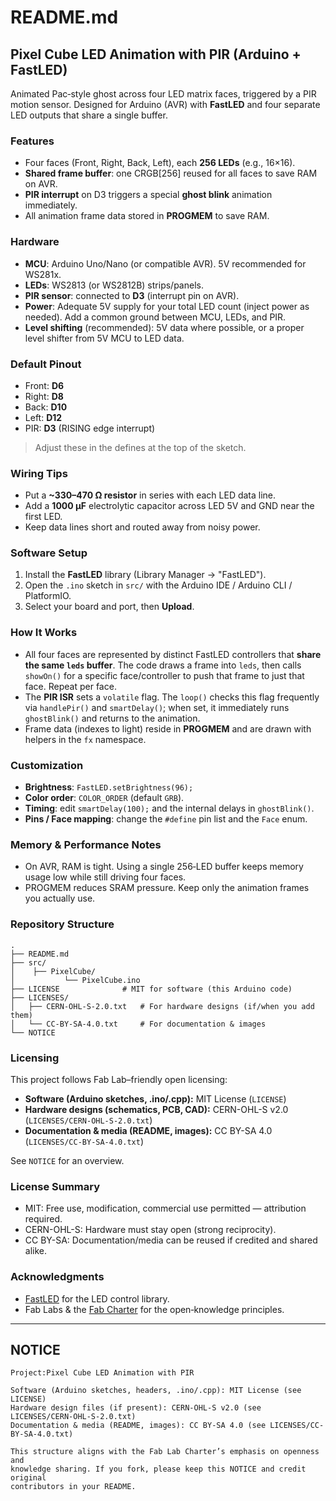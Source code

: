 # README.md

## Pixel Cube LED Animation with PIR (Arduino + FastLED)

Animated Pac‑style ghost across four LED matrix faces, triggered by a PIR motion sensor. Designed for Arduino (AVR) with **FastLED** and four separate LED outputs that share a single buffer.

### Features

* Four faces (Front, Right, Back, Left), each **256 LEDs** (e.g., 16×16).
* **Shared frame buffer**: one CRGB\[256] reused for all faces to save RAM on AVR.
* **PIR interrupt** on D3 triggers a special **ghost blink** animation immediately.
* All animation frame data stored in **PROGMEM** to save RAM.

### Hardware

* **MCU**: Arduino Uno/Nano (or compatible AVR). 5V recommended for WS281x.
* **LEDs**: WS2813 (or WS2812B) strips/panels.
* **PIR sensor**: connected to **D3** (interrupt pin on AVR).
* **Power**: Adequate 5V supply for your total LED count (inject power as needed). Add a common ground between MCU, LEDs, and PIR.
* **Level shifting** (recommended): 5V data where possible, or a proper level shifter from 5V MCU to LED data.

### Default Pinout

* Front: **D6**
* Right: **D8**
* Back: **D10**
* Left: **D12**
* PIR: **D3** (RISING edge interrupt)

> Adjust these in the defines at the top of the sketch.

### Wiring Tips

* Put a **\~330–470 Ω resistor** in series with each LED data line.
* Add a **1000 µF** electrolytic capacitor across LED 5V and GND near the first LED.
* Keep data lines short and routed away from noisy power.

### Software Setup

1. Install the **FastLED** library (Library Manager → "FastLED").
2. Open the `.ino` sketch in `src/` with the Arduino IDE / Arduino CLI / PlatformIO.
3. Select your board and port, then **Upload**.

### How It Works

* All four faces are represented by distinct FastLED controllers that **share the same `leds` buffer**. The code draws a frame into `leds`, then calls `showOn()` for a specific face/controller to push that frame to just that face. Repeat per face.
* The **PIR ISR** sets a `volatile` flag. The `loop()` checks this flag frequently via `handlePir()` and `smartDelay()`; when set, it immediately runs `ghostBlink()` and returns to the animation.
* Frame data (indexes to light) reside in **PROGMEM** and are drawn with helpers in the `fx` namespace.

### Customization

* **Brightness**: `FastLED.setBrightness(96);`
* **Color order**: `COLOR_ORDER` (default `GRB`).
* **Timing**: edit `smartDelay(100);` and the internal delays in `ghostBlink()`.
* **Pins / Face mapping**: change the `#define` pin list and the `Face` enum.

### Memory & Performance Notes

* On AVR, RAM is tight. Using a single 256‑LED buffer keeps memory usage low while still driving four faces.
* PROGMEM reduces SRAM pressure. Keep only the animation frames you actually use.

### Repository Structure

```
.
├── README.md
├── src/
│    ├── PixelCube/
│    		└── PixelCube.ino
├── LICENSE              # MIT for software (this Arduino code)
├── LICENSES/
│   ├── CERN-OHL-S-2.0.txt   # For hardware designs (if/when you add them)
│   └── CC-BY-SA-4.0.txt     # For documentation & images
└── NOTICE
```

### Licensing

This project follows Fab Lab–friendly open licensing:

* **Software (Arduino sketches, .ino/.cpp):** MIT License (`LICENSE`)
* **Hardware designs (schematics, PCB, CAD):** CERN-OHL-S v2.0 (`LICENSES/CERN-OHL-S-2.0.txt`)
* **Documentation & media (README, images):** CC BY-SA 4.0 (`LICENSES/CC-BY-SA-4.0.txt`)

See `NOTICE` for an overview.

### License Summary

* MIT: Free use, modification, commercial use permitted — attribution required.
* CERN-OHL-S: Hardware must stay open (strong reciprocity).
* CC BY-SA: Documentation/media can be reused if credited and shared alike.

### Acknowledgments

* [FastLED](https://fastled.io/) for the LED control library.
* Fab Labs & the [Fab Charter](https://fabfoundation.org/about/fab-charter/) for the open‑knowledge principles.

---

## NOTICE

```
Project:Pixel Cube LED Animation with PIR

Software (Arduino sketches, headers, .ino/.cpp): MIT License (see LICENSE)
Hardware design files (if present): CERN-OHL-S v2.0 (see LICENSES/CERN-OHL-S-2.0.txt)
Documentation & media (README, images): CC BY-SA 4.0 (see LICENSES/CC-BY-SA-4.0.txt)

This structure aligns with the Fab Lab Charter’s emphasis on openness and
knowledge sharing. If you fork, please keep this NOTICE and credit original
contributors in your README.
```
